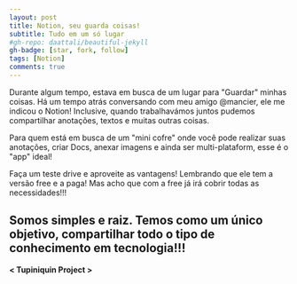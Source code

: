 ```yaml
---
layout: post
title: Notion, seu guarda coisas!
subtitle: Tudo em um só lugar
#gh-repo: daattali/beautiful-jekyll
gh-badge: [star, fork, follow]
tags: [Notion]
comments: true
---
```


Durante algum tempo, estava em busca de um lugar para "Guardar" minhas coisas. Há um tempo atrás conversando com meu amigo @mancier, ele me indicou o Notion! Inclusive, quando trabalhavámos juntos pudemos compartilhar anotações, textos e muitas outras coisas.

Para quem está em busca de um "mini cofre" onde você pode realizar suas anotações, criar Docs, anexar imagens e ainda ser multi-plataform, esse é o "app" ideal!

Faça um teste drive e aproveite as vantagens! Lembrando que ele tem a versão free e a paga! Mas acho que com a free já irá cobrir todas as necessidades!!!


## Somos simples e raiz. Temos como um único objetivo, compartilhar todo o tipo de conhecimento em tecnologia!!!

**< Tupiniquin Project >**
